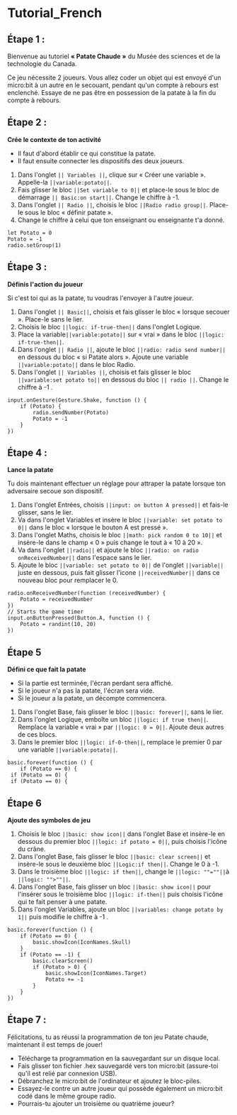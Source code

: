 # Tutorial_French

## Étape 1 :
Bienvenue au tutoriel **« Patate Chaude »** du Musée des sciences et de la technologie du Canada.

Ce jeu nécessite 2 joueurs. Vous allez coder un objet qui est envoyé d'un micro:bit à un autre en le secouant, pendant qu'un compte à rebours est enclenché. 
Essaye de ne pas être en possession de la patate à la fin du compte à rebours. 



## Étape 2 :
**Crée le contexte de ton activité**

- Il faut d'abord établir ce qui constitue la patate.
- Il faut ensuite connecter les dispositifs des deux joueurs.


1.	Dans l'onglet ``|| Variables ||``, clique sur « Créer une variable ». Appelle-la ``||variable:potato||``.
2.	Fais glisser le bloc ``||Set variable to 0||`` et place-le sous le bloc de démarrage ``|| Basic:on start||``. Change le chiffre à -1.
3.	Dans l'onglet ``|| Radio ||``, choisis le bloc ``||Radio radio group||``. Place-le sous le bloc « définir patate ».
4.	Change le chiffre à celui que ton enseignant ou enseignante t'a donné.

```blocks
let Potato = 0
Potato = -1
radio.setGroup(1)
``` 


## Étape 3 :
**Définis l'action du joueur**

Si c'est toi qui as la patate, tu voudras l'envoyer à l'autre joueur. 
1.	Dans l'onglet ``|| Basic||``, choisis et fais glisser le bloc « lorsque secouer ». Place-le sans le lier.
2.	Choisis le bloc ``||logic: if-true-then||`` dans l'onglet Logique.
3.	Place la variable``||variable:potato||``  sur « vrai » dans le bloc ``||logic: if-true-then||``.
4.	Dans l'onglet ``|| Radio ||``, ajoute le bloc ``||radio: radio send number||`` en dessous du bloc « si Patate alors ». Ajoute une variable ``||variable:potato||`` dans le bloc Radio.
5.	Dans l'onglet ``|| Variables ||``, choisis et fais glisser le bloc ``||variable:set potato to||`` en dessous du bloc ``|| radio ||``. Change le chiffre à -1 .


```blocks 
input.onGesture(Gesture.Shake, function () {
    if (Potato) {
        radio.sendNumber(Potato)
        Potato = -1
    }
})
```

## Étape 4 :
**Lance la patate**

Tu dois maintenant effectuer un réglage pour attraper la patate lorsque ton adversaire secoue son dispositif.
1. Dans l'onglet Entrées, choisis ``||input: on button A pressed||`` et fais-le glisser, sans le lier.
2. Va dans l'onglet Variables et insère le bloc ``||variable: set potato to 0||`` dans le bloc « lorsque le bouton A est pressé ».
3. Dans l'onglet Maths, choisis le bloc ``||math: pick random 0 to 10||`` et insère-le dans le champ « 0 » puis change le tout à « 10 à 20  ».
4. Va dans l'onglet ``||radio||``  et ajoute le bloc ``||radio: on radio onReceivedNumber||`` dans l'espace sans le lier. 
5. Ajoute le bloc ``||variable: set potato to 0||`` de l'onglet ``||variable||`` juste en dessous, puis fait glisser l'icone ``||receivedNumber||`` dans ce nouveau bloc pour remplacer le 0. 

```blocks
radio.onReceivedNumber(function (receivedNumber) {
    Potato = receivedNumber
})
// Starts the game timer
input.onButtonPressed(Button.A, function () {
    Potato = randint(10, 20)
})
```


## Étape 5
**Défini ce que fait la patate** 

- 	Si la partie est terminée, l'écran perdant sera affiché. 
- 	Si le joueur n'a pas la patate, l'écran sera vide.
- 	Si le joueur a la patate, un décompte commencera.

1.	Dans l'onglet Base, fais glisser le bloc ``||basic: forever||``, sans le lier.
2.	Dans l'onglet Logique, emboîte un bloc ``||logic: if true then||``. Remplace la variable « vrai » par ``||logic: 0 = 0||``. Ajoute deux autres de ces blocs.
3.	Dans le premier bloc ``||logic: if-0-then||``, remplace le premier 0 par une variable ``||variable:potato||``.

```blocks
basic.forever(function () {
    if (Potato == 0) {
 if (Potato == 0) {
 if (Potato == 0) {
 ```


## Étape 6
**Ajoute des symboles de jeu**

1. Choisis le bloc ``||basic: show icon||``  dans l'onglet Base et insère-le en dessous du premier bloc ``||logic: if potato = 0||``, puis choisis l'icône du crâne.
2. Dans l'onglet Base, fais glisser le bloc ``||basic: clear screen||`` et insère-le sous le deuxième bloc ``||Logic:if then||``. Change le 0 à -1.
2. Dans le troisième bloc ``||logic: if then||``, change le ``||logic: ""=""||``à ``||logic: "">""||``.
3. Dans l'onglet Base, fais glisser un bloc ``||basic: show icon||`` pour l'insérer sous le troisième bloc ``||logic: if-then||`` puis choisis l'icône qui te fait penser à une patate.
4. Dans l'onglet Variables, ajoute un bloc ``||variables: change potato by 1||`` puis modifie le chiffre à -1 .


```blocks
basic.forever(function () {
    if (Potato == 0) {
        basic.showIcon(IconNames.Skull)
    }
    if (Potato == -1) {
        basic.clearScreen()
        if (Potato > 0) {
            basic.showIcon(IconNames.Target)
            Potato += -1
        }
    }
})
```

## Étape 7 :
Félicitations, tu as réussi la programmation de ton jeu Patate chaude, maintenant il est temps de jouer! 
- Télécharge ta programmation en la sauvegardant sur un disque local.
- Fais glisser ton fichier .hex sauvegardé vers ton micro:bit (assure-toi qu'il est relié par connexion USB).
- Débranchez le micro:bit de l'ordinateur et ajoutez le bloc-piles.
- Essayez-le contre un autre joueur qui possède également un micro:bit codé dans le même groupe radio.
- Pourrais-tu ajouter un troisième ou quatrième joueur?

